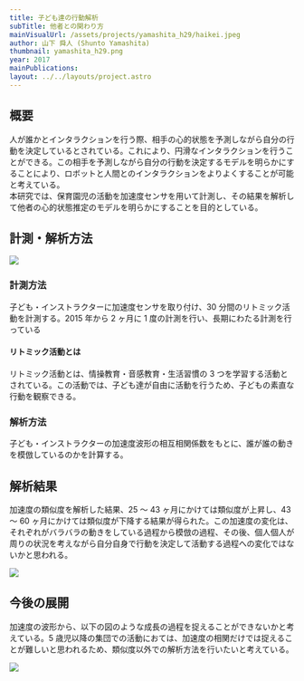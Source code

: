```yaml
---
title: 子ども達の行動解析
subTitle: 他者との関わり方
mainVisualUrl: /assets/projects/yamashita_h29/haikei.jpeg
author: 山下 舜人 (Shunto Yamashita)
thumbnail: yamashita_h29.png
year: 2017
mainPublications:
layout: ../../layouts/project.astro
---
```


## 概要

人が誰かとインタラクションを行う際、相手の心的状態を予測しながら自分の行動を決定しているとされている。これにより、円滑なインタラクションを行うことができる。この相手を予測しながら自分の行動を決定するモデルを明らかにすることにより、ロボットと人間とのインタラクションをよりよくすることが可能と考えている。  
本研究では、保育園児の活動を加速度センサを用いて計測し、その結果を解析して他者の心的状態推定のモデルを明らかにすることを目的としている。

## 計測・解析方法

![](/assets/projects/yamashita_h29/kankyo.jpeg)

### 計測方法

子ども・インストラクターに加速度センサを取り付け、30 分間のリトミック活動を計測する。2015 年から 2 ヶ月に 1 度の計測を行い、長期にわたる計測を行っている

#### リトミック活動とは

リトミック活動とは、情操教育・音感教育・生活習慣の 3 つを学習する活動とされている。この活動では、子ども達が自由に活動を行うため、子どもの素直な行動を観察できる。

### 解析方法

子ども・インストラクターの加速度波形の相互相関係数をもとに、誰が誰の動きを模倣しているのかを計算する。

## 解析結果

加速度の類似度を解析した結果、25 ～ 43 ヶ月にかけては類似度が上昇し、43 ～ 60 ヶ月にかけては類似度が下降する結果が得られた。この加速度の変化は、それぞれがバラバラの動きをしている過程から模倣の過程、その後、個人個人が周りの状況を考えながら自分自身で行動を決定して活動する過程への変化ではないかと思われる。

![](/assets/projects/yamashita_h29/result.png)

## 今後の展開

加速度の波形から、以下の図のような成長の過程を捉えることができないかと考えている。5 歳児以降の集団での活動におては、加速度の相関だけでは捉えることが難しいと思われるため、類似度以外での解析方法を行いたいと考えている。

![](/assets/projects/yamashita_h29/katei.png)
